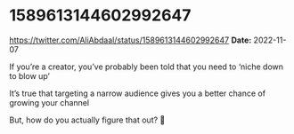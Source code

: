 # 1589613144602992647
https://twitter.com/AliAbdaal/status/1589613144602992647
**Date:** 2022-11-07

If you’re a creator, you’ve probably been told that you need to ‘niche down to blow up’

It’s true that targeting a narrow audience gives you a better chance of growing your channel

But, how do you actually figure that out? 🧵
